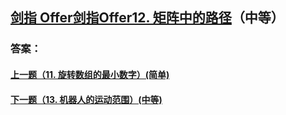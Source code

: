 ## [ 剑指 Offer剑指Offer12. 矩阵中的路径](https://leetcode-cn.com/problems/merge-two-sorted-lists/)（中等）





### 答案：



#### [上一题（11. 旋转数组的最小数字）(简单)](https://github.com/sdwwld/leetCode/blob/master/src/main/java/com/wld/java/offer/剑指Offer11.md)

#### [下一题（13. 机器人的运动范围）(中等)](https://github.com/sdwwld/leetCode/blob/master/src/main/java/com/wld/java/offer/剑指Offer13.md)
